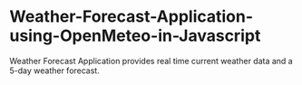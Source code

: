 # Weather-Forecast-Application-using-OpenMeteo-in-Javascript
Weather Forecast Application provides real time current weather data and a 5-day weather forecast.
